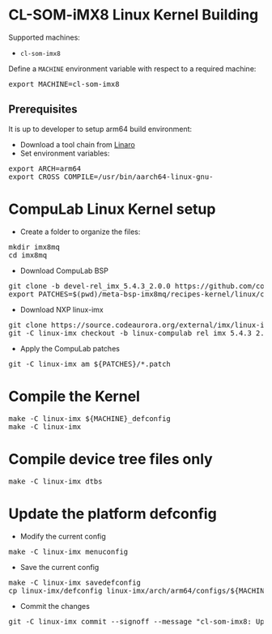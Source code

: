 # CL-SOM-iMX8 Linux Kernel Building

Supported machines:

* `cl-som-imx8`

Define a `MACHINE` environment variable with respect to a required machine:
<pre>
export MACHINE=cl-som-imx8
</pre>

## Prerequisites
It is up to developer to setup arm64 build environment:
* Download a tool chain from [Linaro](https://releases.linaro.org/components/toolchain/binaries/7.3-2018.05/aarch64-linux-gnu/)
* Set environment variables:
<pre>
export ARCH=arm64
export CROSS_COMPILE=/usr/bin/aarch64-linux-gnu-
</pre>

# CompuLab Linux Kernel setup
* Create a folder to organize the files:
<pre>
mkdir imx8mq
cd imx8mq
</pre>

* Download CompuLab BSP
<pre>
git clone -b devel-rel_imx_5.4.3_2.0.0 https://github.com/compulab-yokneam/meta-bsp-imx8mq.git
export PATCHES=$(pwd)/meta-bsp-imx8mq/recipes-kernel/linux/compulab/imx8mq
</pre>

* Download NXP linux-imx
<pre>
git clone https://source.codeaurora.org/external/imx/linux-imx.git
git -C linux-imx checkout -b linux-compulab rel_imx_5.4.3_2.0.0
</pre>

* Apply the CompuLab patches
<pre>
git -C linux-imx am ${PATCHES}/*.patch
</pre>

# Compile the Kernel
<pre>
make -C linux-imx ${MACHINE}_defconfig
make -C linux-imx
</pre>

# Compile device tree files only
<pre>
make -C linux-imx dtbs
</pre>

# Update the platform defconfig

* Modify the current config
<pre>
make -C linux-imx menuconfig
</pre>

* Save the current config
<pre>
make -C linux-imx savedefconfig
cp linux-imx/defconfig linux-imx/arch/arm64/configs/${MACHINE}_defconfig
</pre>

* Commit the changes
<pre>
git -C linux-imx commit --signoff --message "cl-som-imx8: Updated defconfig" arch/arm64/configs/${MACHINE}_defconfig
</pre>
